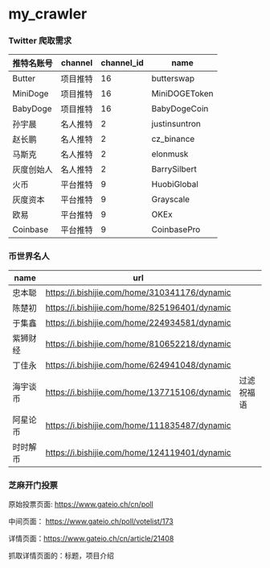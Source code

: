 # my_crawler

###  Twitter 爬取需求

| 推特名账号 | channel  | channel_id | name          |
| ---------- | -------- | ---------- | ------------- |
| Butter     | 项目推特 | 16         | butterswap    |
| MiniDoge   | 项目推特 | 16         | MiniDOGEToken |
| BabyDoge   | 项目推特 | 16         | BabyDogeCoin  |
| 孙宇晨     | 名人推特 | 2          | justinsuntron |
| 赵长鹏     | 名人推特 | 2          | cz_binance    |
| 马斯克     | 名人推特 | 2          | elonmusk      |
| 灰度创始人 | 名人推特 | 2          | BarrySilbert  |
| 火币       | 平台推特 | 9          | HuobiGlobal   |
| 灰度资本   | 平台推特 | 9          | Grayscale     |
| 欧易       | 平台推特 | 9          | OKEx          |
| Coinbase   | 平台推特 | 9          | CoinbasePro   |

### 币世界名人

| name     | url                                           |            |
| -------- | --------------------------------------------- | ---------- |
| 忠本聪   | https://i.bishijie.com/home/310341176/dynamic |            |
| 陈楚初   | https://i.bishijie.com/home/825196401/dynamic |            |
| 于集鑫   | https://i.bishijie.com/home/224934581/dynamic |            |
| 紫狮财经 | https://i.bishijie.com/home/810652218/dynamic |            |
| 丁佳永   | https://i.bishijie.com/home/624941048/dynamic |            |
| 海宇谈币 | https://i.bishijie.com/home/137715106/dynamic | 过滤祝福语 |
| 阿星论币 | https://i.bishijie.com/home/111835487/dynamic |            |
| 时时解币 | https://i.bishijie.com/home/124119401/dynamic |            |

### 芝麻开门投票

原始投票页面: https://www.gateio.ch/cn/poll

中间页面： https://www.gateio.ch/poll/votelist/173

详情页面：https://www.gateio.ch/cn/article/21408

抓取详情页面的：标题，项目介绍

